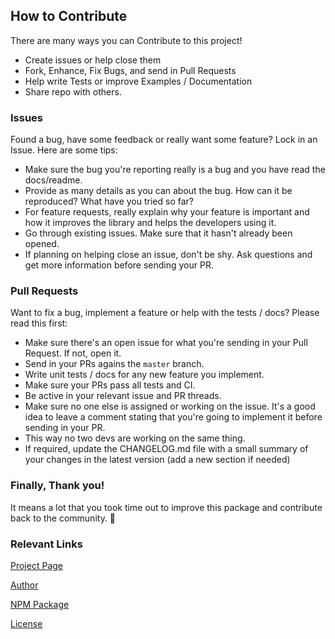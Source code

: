 ## How to Contribute

There are many ways you can Contribute to this project!
- Create issues or help close them
- Fork, Enhance, Fix Bugs, and send in Pull Requests
- Help write Tests or improve Examples / Documentation
- Share repo with others.

### Issues
Found a bug, have some feedback or really want some feature? Lock in an Issue. Here are some tips:

- Make sure the bug you're reporting really is a bug and you have read the docs/readme.
- Provide as many details as you can about the bug. How can it be reproduced? What have you tried so far?
- For feature requests, really explain why your feature is important and how it improves the library and helps the developers using it.
- Go through existing issues. Make sure that it hasn't already been opened.
- If planning on helping close an issue, don't be shy. Ask questions and get more information before sending your PR.
### Pull Requests

Want to fix a bug, implement a feature or help with the tests / docs? Please read this first:

- Make sure there's an open issue for what you're sending in your Pull Request. If not, open it.
- Send in your PRs agains the `master` branch.
- Write unit tests / docs for any new feature you implement.
- Make sure your PRs pass all tests and CI.
- Be active in your relevant issue and PR threads.
- Make sure no one else is assigned or working on the issue. It's a good idea to leave a comment stating that you're going to implement it before sending in your PR. 
- This way no two devs are working on the same thing.
- If required, update the CHANGELOG.md file with a small summary of your changes in the latest version (add a new section if needed)


### Finally, Thank you!

It means a lot that you took time out to improve this package and contribute back to the community. 🎉

### Relevant Links

[Project Page](https://github.com/AhsanAyaz/ngx-device-detector)

[Author](https://github.com/AhsanAyaz)

[NPM Package](https://www.npmjs.com/package/ngx-device-detector)

[License](https://github.com/AhsanAyaz/ngx-device-detector/blob/master/LICENSE)
